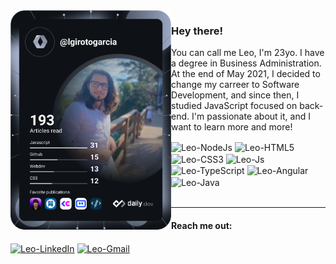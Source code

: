 <div>
  <a href="https://app.daily.dev/lgirotogarcia"><img src="https://github.com/lgirotogarcia/lgirotogarcia/blob/main/devcard.svg" align="left" width="51%" alt="Leonardo's Dev Card">
  </a>
</div>

### Hey there!


  You can call me Leo, I'm 23yo. I have a degree in Business Administration. At the end of May 2021, I decided to change my carreer to Software Development, and since then, I studied JavaScript focused on back-end. I'm passionate about it, and I want to learn more and more!

  <!--<div>
  <a href="https://github.com/lgirotogarcia">
  <img height="142em" src="https://github-readme-stats.vercel.app/api?username=lgirotogarcia&show_icons=true&theme=cobalt&include_all_commits=true&count_private=true"/>
  <img height="170em" src="https://github-readme-stats.vercel.app/api/top-langs/?username=lgirotogarcia&layout=compact&langs_count=7&theme=cobalt"/>
  </div>-->
  
<div style="display: inline_block">
  
  <img align="center" alt="Leo-NodeJs" height="30" width="40" src="https://cdn.jsdelivr.net/gh/devicons/devicon/icons/nodejs/nodejs-original.svg">
  <!--
<img align="center" alt="Leo-Express" height="30" width="40" src="https://cdn.jsdelivr.net/gh/devicons/devicon/icons/express/express-original.svg">
  -->
  <img align="center" alt="Leo-HTML5" height="30" width="40" src="https://cdn.jsdelivr.net/gh/devicons/devicon/icons/html5/html5-plain-wordmark.svg">
  <img align="center" alt="Leo-CSS3" height="30" width="40" src="https://cdn.jsdelivr.net/gh/devicons/devicon/icons/css3/css3-plain-wordmark.svg">
  <img align="center" alt="Leo-Js" height="30" width="40" src="https://cdn.jsdelivr.net/gh/devicons/devicon/icons/javascript/javascript-plain.svg">
  <img align="center" alt="Leo-TypeScript" height="30" width="40" src="https://cdn.jsdelivr.net/gh/devicons/devicon/icons/typescript/typescript-plain.svg">
  <img align="center" alt="Leo-Angular" height="30" width="40" src="https://cdn.jsdelivr.net/gh/devicons/devicon/icons/angularjs/angularjs-plain.svg">
  <img align="center"alt="Leo-Java" height="30" width="40"src="https://cdn.jsdelivr.net/gh/devicons/devicon/icons/java/java-plain.svg">
</div>
<br>

---
  

#### Reach me out:  
 [<img align="center" alt="Leo-LinkedIn" height="30" width="40" src="https://cdn.jsdelivr.net/gh/devicons/devicon/icons/linkedin/linkedin-original.svg">](https://linkedin.com.br/in/lgirotogarcia)
  [<img align="center" alt="Leo-Gmail" height="30" src="https://raw.githubusercontent.com/get-icon/geticon/fc0f660daee147afb4a56c64e12bde6486b73e39/icons/google-gmail.svg">](mailto:leonardogirotogarcia@gmail.com)

  
  
 <!--
**lgirotogarcia/lgirotogarcia** is a ✨ _special_ ✨ repository because its `README.md` (this file) appears on your GitHub profile.

Here are some ideas to get you started:

- 🔭 I’m currently working on ...
- 🌱 I’m currently learning ...
- 👯 I’m looking to collaborate on ...
- 🤔 I’m looking for help with ...
- 💬 Ask me about ...
- 📫 How to reach me: ...
- 😄 Pronouns: ...
- ⚡ Fun fact: ...
-->
